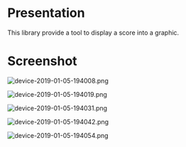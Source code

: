 # Presentation

This library provide a tool to display a score into a graphic.





# Screenshot



![device-2019-01-05-194008.png]()

![device-2019-01-05-194019.png]()

![device-2019-01-05-194031.png]()

![device-2019-01-05-194042.png]()

![device-2019-01-05-194054.png]()